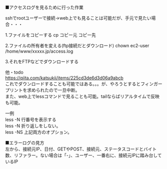 ■アクセスログを見るために行った作業

sshでrootユーザーで接続→web上でも見ることは可能だが、手元で見たい場合・・・

1.ファイルをコピーする
cp コピー元 コピー先

2.ファイルの所有者を変える(ftp接続だとダウンロード)
chown ec2-user /home/www/xxxxx.jp/access.log

3.それをFTPなどでダウンロードする

他・todo<br>
https://qiita.com/katsukii/items/225cd3de6d3d06a9abcb <br>
これでダウンロードすることも可能ではある。。。が、やろうとするとフィンガープリントを求められたので一旦中断。<br>
また、web上でlessコマンドで見ることも可能。tailならばリアルタイムで反映も可能。

一例<br>
less -N  行番号を表示する<br>
less -N  折り返しをしない。<br>
less -NS 上記両方のオプション。<br>

■エラーログの見方<br>
左から、接続元IP、日付、GETやPOST、接続元、ステータスコードとバイト数、リファラー。ない場合は「-」、ユーザー、一番右に、接続元IPに踏み台しているIP

